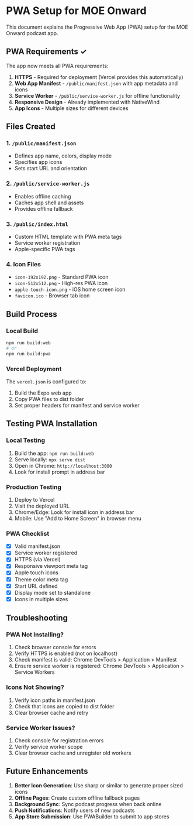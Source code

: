 # PWA Setup for MOE Onward

This document explains the Progressive Web App (PWA) setup for the MOE Onward podcast app.

## PWA Requirements ✓

The app now meets all PWA requirements:

1. **HTTPS** - Required for deployment (Vercel provides this automatically)
2. **Web App Manifest** - `/public/manifest.json` with app metadata and icons
3. **Service Worker** - `/public/service-worker.js` for offline functionality
4. **Responsive Design** - Already implemented with NativeWind
5. **App Icons** - Multiple sizes for different devices

## Files Created

### 1. `/public/manifest.json`
- Defines app name, colors, display mode
- Specifies app icons
- Sets start URL and orientation

### 2. `/public/service-worker.js`
- Enables offline caching
- Caches app shell and assets
- Provides offline fallback

### 3. `/public/index.html`
- Custom HTML template with PWA meta tags
- Service worker registration
- Apple-specific PWA tags

### 4. Icon Files
- `icon-192x192.png` - Standard PWA icon
- `icon-512x512.png` - High-res PWA icon
- `apple-touch-icon.png` - iOS home screen icon
- `favicon.ico` - Browser tab icon

## Build Process

### Local Build
```bash
npm run build:web
# or
npm run build:pwa
```

### Vercel Deployment
The `vercel.json` is configured to:
1. Build the Expo web app
2. Copy PWA files to dist folder
3. Set proper headers for manifest and service worker

## Testing PWA Installation

### Local Testing
1. Build the app: `npm run build:web`
2. Serve locally: `npx serve dist`
3. Open in Chrome: `http://localhost:3000`
4. Look for install prompt in address bar

### Production Testing
1. Deploy to Vercel
2. Visit the deployed URL
3. Chrome/Edge: Look for install icon in address bar
4. Mobile: Use "Add to Home Screen" in browser menu

### PWA Checklist
- [x] Valid manifest.json
- [x] Service worker registered
- [x] HTTPS (via Vercel)
- [x] Responsive viewport meta tag
- [x] Apple touch icons
- [x] Theme color meta tag
- [x] Start URL defined
- [x] Display mode set to standalone
- [x] Icons in multiple sizes

## Troubleshooting

### PWA Not Installing?
1. Check browser console for errors
2. Verify HTTPS is enabled (not on localhost)
3. Check manifest is valid: Chrome DevTools > Application > Manifest
4. Ensure service worker is registered: Chrome DevTools > Application > Service Workers

### Icons Not Showing?
1. Verify icon paths in manifest.json
2. Check that icons are copied to dist folder
3. Clear browser cache and retry

### Service Worker Issues?
1. Check console for registration errors
2. Verify service worker scope
3. Clear browser cache and unregister old workers

## Future Enhancements

1. **Better Icon Generation**: Use sharp or similar to generate proper sized icons
2. **Offline Pages**: Create custom offline fallback pages
3. **Background Sync**: Sync podcast progress when back online
4. **Push Notifications**: Notify users of new podcasts
5. **App Store Submission**: Use PWABuilder to submit to app stores